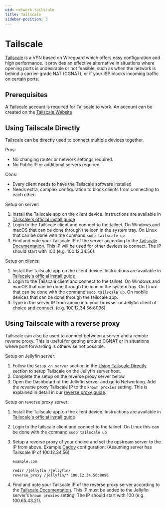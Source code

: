 ```yaml
---
uid: network-tailscale
title: Tailscale
sidebar-position: 3
---
```


# Tailscale

[Tailscale](https://tailscale.com) is a VPN based on Wireguard which offers easy configuration and high performance. It provides an effective alternative in situations where opening ports is undesirable or not feasible, such as when the network is behind a carrier-grade NAT (CGNAT), or if your ISP blocks incoming traffic on certain ports.

## Prerequisites

A Tailscale account is required for Tailscale to work. An account can be created on the [Tailscale Website](https://tailscale.com)

## Using Tailscale Directly

Tailscale can be directly used to connect multiple devices together.

Pros:

- No changing router or network settings required.
- No Public IP or additional servers required.

Cons:

- Every client needs to have the Tailscale software installed
- Needs extra, complex configuration to block clients from connecting to each other.

Setup on server:

1. Install the Tailscale app on the client device. Instructions are available in [Tailscale's official install guide](https://tailscale.com/kb/1347/installation)
2. Login to the Tailscale client and connect to the tailnet. On Windows and macOS that can be done through the icon in the system tray. On Linux that can be done with the comnand `sudo tailscale up`
3. Find and note your Tailscale IP of the server according to the [Tailscale Documentation](https://tailscale.com/kb/1033/ip-and-dns-addresses?tab=linux#finding-your-tailscale-ip-address). This IP will be used for other devices to connect. The IP should start with 100 (e.g. 100.12.34.56).

Setup on clients:

1. Install the Tailscale app on the client device. Instructions are available in [Tailscale's official install guide](https://tailscale.com/kb/1347/installation)
2. Login to the Tailscale client and connect to the tailnet. On Windows and macOS that can be done through the icon in the system tray. On Linux that can be done with the comnand `sudo tailscale up`. On mobile devices that can be done through the tailscale app.
3. Type in the server IP from above into your browser or Jellyfin client of choice and connect. (e.g. 100.12.34.56:8096)

## Using Tailscale with a reverse proxy

Tailscale can also be used to connect between a server and a remote reverse proxy. This is useful for getting around CGNAT or in situations where port forwarding is otherwise not possible.

Setup on Jellyfin server:

1. Follow the `Setup on server` section in the [Using Tailscale Directly](#using-tailscale-directly) section to setup Tailscale on the Jellyfin server host.
2. Complete the setup on the reverse proxy server below.
3. Open the Dashboard of the Jellyfin server and go to Networking. Add the reverse proxy Tailscale IP to the `known proxies` setting. This is explained in detail in our [reverse proxy guide](./reverse-proxy/index.md#forwarded-for-headers).

Setup on reverse proxy server:

1. Install the Tailscale app on the client device. Instructions are available in [Tailscale's official install guide](https://tailscale.com/kb/1347/installation)
2. Login to the tailscale client and connect to the tailnet. On Linux this can be done with the comnand `sudo tailscale up`
3. Setup a reverse proxy of your choice and set the upstream server to the IP from above. Example [Caddy](./reverse-proxy/caddy) configuration: (Assuming server has Tailscale IP of 100.12.34.56)

   ```txt
   example.com

   redir /jellyfin /jellyfin/
   reverse_proxy /jellyfin/* 100.12.34.56:8096
   ```

4. Find and note your Tailscale IP of the reverse proxy server according to the [Tailscale Documentation](https://tailscale.com/kb/1033/ip-and-dns-addresses?tab=linux#finding-your-tailscale-ip-address). This IP must be added to the Jellyfin server’s `known proxies` setting. The IP should start with 100 (e.g. 100.65.43.21).

